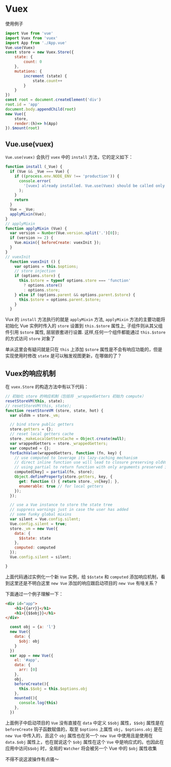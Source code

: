# Vuex

使用例子

```js
import Vue from 'vue'
import Vuex from 'vuex'
import App from './App.vue'
Vue.use(Vuex)
const store = new Vuex.Store({
    state: {
        count: 0
    },
    mutations: {
        increment (state) {
            state.count++
        }
    }
})
const root = document.createElement('div')
root.id = 'app'
document.body.appendChild(root)
new Vue({
    store,
    render:(h)=> h(App)
}).$mount(root)

```

## Vue.use(vuex)

`Vue.use(vuex)` 会执行 `vuex` 中的 `install` 方法，它的定义如下：

```js
function install (_Vue) {
  if (Vue && _Vue === Vue) {
    if ((process.env.NODE_ENV !== 'production')) {
      console.error(
        '[vuex] already installed. Vue.use(Vuex) should be called only once.'
      );
    }
    return
  }
  Vue = _Vue;
  applyMixin(Vue);
}
// applyMixin
function applyMixin (Vue) {
  var version = Number(Vue.version.split('.')[0]);
  if (version >= 2) {
    Vue.mixin({ beforeCreate: vuexInit });
  }
}
// vuexInit
  function vuexInit () {
    var options = this.$options;
    // store injection
    if (options.store) {
      this.$store = typeof options.store === 'function'
        ? options.store()
        : options.store;
    } else if (options.parent && options.parent.$store) {
      this.$store = options.parent.$store;
    }
  }
```
Vux 的 `install` 方法执行的就是 `applyMixin` 方法, `applyMixin` 方法的主要功能将初始化 Vue 实例时传入的 `store` 设置到 `this.$store` 属性上, 子组件则从其父组件引用 `$store` 属性, 层层嵌套进行设置. 这样,任何一个组件都能通过 `this.$store` 的方式访问 `store` 对象了

单从这里会有疑问就是只在 `this` 上添加 `$store` 属性是不会有响应功能的，但是实现使用时修改 `state` 是可以触发视图更新，在哪做的了？

## Vuex的响应机制

在 `vuex.Store` 的构造方法中有以下代码：

```js
// 初始化 store 的响应机制（包括将 _wrappedGetters 初始为 compute）
resetStoreVM(this, state);
// resetStoreVM(this, state);
function resetStoreVM (store, state, hot) {
  var oldVm = store._vm;

  // bind store public getters
  store.getters = {};
  // reset local getters cache
  store._makeLocalGettersCache = Object.create(null);
  var wrappedGetters = store._wrappedGetters;
  var computed = {};
  forEachValue(wrappedGetters, function (fn, key) {
    // use computed to leverage its lazy-caching mechanism
    // direct inline function use will lead to closure preserving oldVm.
    // using partial to return function with only arguments preserved in closure environment.
    computed[key] = partial(fn, store);
    Object.defineProperty(store.getters, key, {
      get: function () { return store._vm[key]; },
      enumerable: true // for local getters
    });
  });

  // use a Vue instance to store the state tree
  // suppress warnings just in case the user has added
  // some funky global mixins
  var silent = Vue.config.silent;
  Vue.config.silent = true;
  store._vm = new Vue({
    data: {
      $$state: state
    },
    computed: computed
  });
  Vue.config.silent = silent;

}
```
上面代码通过实例化一个新 `Vue` 实例，给 `$$state` 和 `computed` 添加响应机制，看到这里还是不明白这里 `new Vue` 添加的响应跟启动项目的 `new Vue` 有啥关系？

下面通过一个例子理解一下：

```html
<div id="app">
    <h1>{{arr}}</h1>
    <h1>{{$$obj}}</h1>
</div>
```
```js
  const obj = {a: 'l'}
  new Vue({
    data: {
      $obj: obj
    }
  })
  var app = new Vue({
    el: '#app',
    data: {
      arr: [0]
    },
    obj,
    beforeCreate(){
      this.$$obj = this.$options.obj
    },
    mounted(){
      console.log(this)
    },
  })
```

上面例子中启动项目的 `Vue` 没有直接在 `data` 中定义 `$$obj` 属性，`$$obj` 属性是在 `beforeCreate` 钩子函数赋值的，取至 `$options` 上属性 `obj`，`$options.obj` 是在 `new Vue` 中传入的，且这个 `obj` 属性也在另一个 `new Vue` 中使用且是使用在 `data.$obj` 属性上，也在就说这个 `$obj` 属性在这个 `Vue` 中是响应式的。也因此在应用中访问`$$obj` 时，全局的 `Watcher` 将会被另一个 Vue 中的 `$obj` 属性收集

不得不说这波操作有点骚～